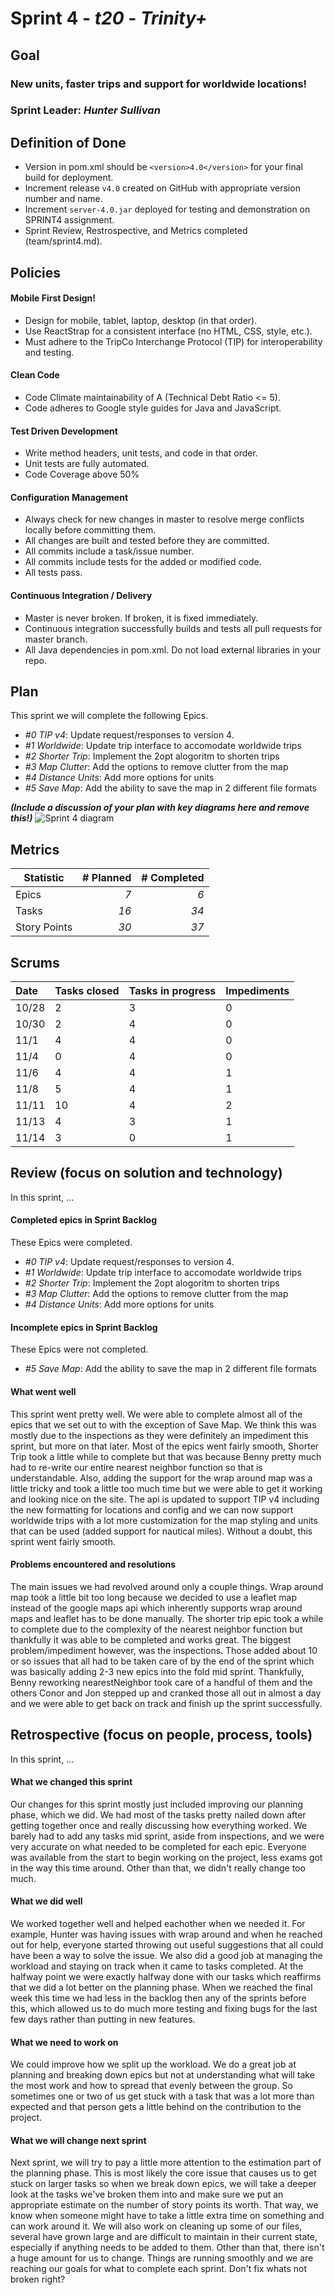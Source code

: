 # Sprint 4 - *t20* - *Trinity+*
## Goal

### New units, faster trips and support for worldwide locations!
### Sprint Leader: *Hunter Sullivan*

## Definition of Done

* Version in pom.xml should be `<version>4.0</version>` for your final build for deployment.
* Increment release `v4.0` created on GitHub with appropriate version number and name.
* Increment `server-4.0.jar` deployed for testing and demonstration on SPRINT4 assignment.
* Sprint Review, Restrospective, and Metrics completed (team/sprint4.md).

## Policies

#### Mobile First Design!
* Design for mobile, tablet, laptop, desktop (in that order).
* Use ReactStrap for a consistent interface (no HTML, CSS, style, etc.).
* Must adhere to the TripCo Interchange Protocol (TIP) for interoperability and testing.
#### Clean Code
* Code Climate maintainability of A (Technical Debt Ratio <= 5).
* Code adheres to Google style guides for Java and JavaScript.
#### Test Driven Development
* Write method headers, unit tests, and code in that order.
* Unit tests are fully automated.
* Code Coverage above 50%
#### Configuration Management
* Always check for new changes in master to resolve merge conflicts locally before committing them.
* All changes are built and tested before they are committed.
* All commits include a task/issue number.
* All commits include tests for the added or modified code.
* All tests pass.
#### Continuous Integration / Delivery 
* Master is never broken.  If broken, it is fixed immediately.
* Continuous integration successfully builds and tests all pull requests for master branch.
* All Java dependencies in pom.xml.  Do not load external libraries in your repo. 


## Plan

This sprint we will complete the following Epics.

* *#0 TIP v4*: Update request/responses to version 4.
* *#1 Worldwide*: Update trip interface to accomodate worldwide trips
* *#2 Shorter Trip*: Implement the 2opt alogoritm to shorten trips
* *#3 Map Clutter*: Add the options to remove clutter from the map
* *#4 Distance Units*: Add more options for units
* *#5 Save Map*: Add the ability to save the map in 2 different file formats

***(Include a discussion of your plan with key diagrams here and remove this!)***
![Sprint 4 diagram](../images/sprint3_diagrams/sprint3_diagram.jpg)


## Metrics

| Statistic | # Planned | # Completed |
| --- | ---: | ---: |
| Epics | *7* | *6* |
| Tasks |  *16*   | *34* | 
| Story Points |  *30*  | *37* | 


## Scrums

| Date | Tasks closed  | Tasks in progress | Impediments |
| :--- | :--- | :--- | :--- |
| 10/28 | 2 | 3 | 0 | 
| 10/30 | 2 | 4 | 0 | 
| 11/1 | 4 | 4 | 0 | 
| 11/4 | 0 | 4 | 0 | 
| 11/6 | 4 | 4 | 1 |
| 11/8 | 5 | 4 | 1 |
| 11/11 | 10 | 4 | 2 |
| 11/13 | 4 | 3 | 1 |
| 11/14 | 3 | 0 | 1 |


## Review (focus on solution and technology)

In this sprint, ...

#### Completed epics in Sprint Backlog 

These Epics were completed.

* *#0 TIP v4*: Update request/responses to version 4.
* *#1 Worldwide*: Update trip interface to accomodate worldwide trips
* *#2 Shorter Trip*: Implement the 2opt alogoritm to shorten trips
* *#3 Map Clutter*: Add the options to remove clutter from the map
* *#4 Distance Units*: Add more options for units

#### Incomplete epics in Sprint Backlog 

These Epics were not completed.

* *#5 Save Map*: Add the ability to save the map in 2 different file formats

#### What went well

This sprint went pretty well. We were able to complete almost all of the epics that we set out to with the exception of Save Map. We think this was mostly due to the inspections as they were definitely an impediment this sprint, but more on that later. Most of the epics went fairly smooth, Shorter Trip took a little while to complete but that was because Benny pretty much had to re-write our entire nearest neighbor function so that is understandable. Also, adding the support for the wrap around map was a little tricky and took a little too much time but we were able to get it working and looking nice on the site. The api is updated to support TIP v4 including the new formatting for locations and config and we can now support worldwide trips with a lot more customization for the map styling and units that can be used (added support for nautical miles). Without a doubt, this sprint went fairly smooth. 


#### Problems encountered and resolutions

The main issues we had revolved around only a couple things. Wrap around map took a little bit too long because we decided to use a leaflet map instead of the google maps api which inherently supports wrap around maps and leaflet has to be done manually. The shorter trip epic took a while to complete due to the complexity of the nearest neighbor function but thankfully it was able to be completed and works great. The biggest problem/impediment however, was the inspections. Those added about 10 or so issues that all had to be taken care of by the end of the sprint which was basically adding 2-3 new epics into the fold mid sprint. Thankfully, Benny reworking nearestNeighbor took care of a handful of them and the others Conor and Jon stepped up and cranked those all out in almost a day and we were able to get back on track and finish up the sprint successfully.


## Retrospective (focus on people, process, tools)

In this sprint, ...

#### What we changed this sprint

Our changes for this sprint mostly just included improving our planning phase, which we did. We had most of the tasks pretty nailed down after getting together once and really discussing how everything worked. We barely had to add any tasks mid sprint, aside from inspections, and we were very accurate on what needed to be completed for each epic. Everyone was available from the start to begin working on the project, less exams got in the way this time around. Other than that, we didn't really change too much.

#### What we did well

We worked together well and helped eachother when we needed it. For example, Hunter was having issues with wrap around and when he reached out for help, everyone started throwing out useful suggestions that all could have been a way to solve the issue. We also did a good job at managing the workload and staying on track when it came to tasks completed. At the halfway point we were exactly halfway done with our tasks which reaffirms that we did a lot better on the planning phase. When we reached the final week this time we had less in the backlog then any of the sprints before this, which allowed us to do much more testing and fixing bugs for the last few days rather than putting in new features.

#### What we need to work on

We could improve how we split up the workload. We do a great job at planning and breaking down epics but not at understanding what will take the most work and how to spread that evenly between the group. So sometimes one or two of us get stuck with a task that was a lot more than expected and that person gets a little behind on the contribution to the project. 

#### What we will change next sprint 

Next sprint, we will try to pay a little more attention to the estimation part of the planning phase. This is most likely the core issue that causes us to get stuck on larger tasks so when we break down epics, we will take a deeper look at the tasks we've broken them into and make sure we put an appropriate estimate on the number of story points its worth. That way, we know when someone might have to take a little extra time on something and can work around it. We will also work on cleaning up some of our files, several have grown large and are difficult to maintain in their current state, especially if anything needs to be added to them. Other than that, there isn't a huge amount for us to change. Things are running smoothly and we are reaching our goals for what to complete each sprint. Don't fix whats not broken right?
